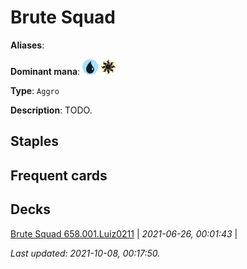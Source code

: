 # Brute Squad

**Aliases**: 

**Dominant mana**: <img src="../resources/images/mana/U.png" width="25"/> <img src="../resources/images/mana/W.png" width="25"/>

**Type**: `Aggro`

**Description**: TODO.

## **Staples**



## **Frequent cards**



## **Decks**

[Brute Squad 658.001.Luiz0211](https://deckstats.net/decks/181430/2125025-brute-squad-658-001-luiz0211) | *2021-06-26, 00:01:43* |   


*Last updated: 2021-10-08, 00:17:50.*
